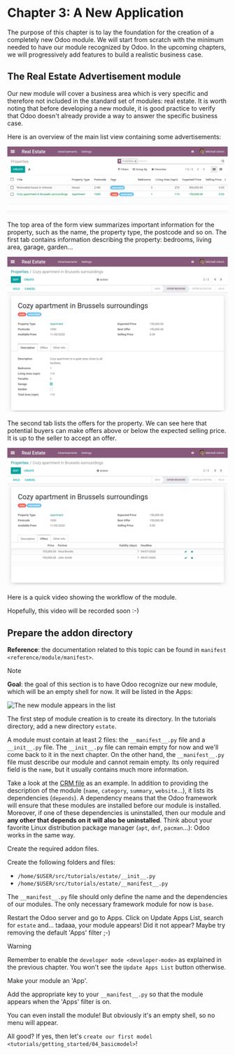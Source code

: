 # Chapter 3: A New Application

The purpose of this chapter is to lay the foundation for the creation of
a completely new Odoo module. We will start from scratch with the
minimum needed to have our module recognized by Odoo. In the upcoming
chapters, we will progressively add features to build a realistic
business case.

## The Real Estate Advertisement module

Our new module will cover a business area which is very specific and
therefore not included in the standard set of modules: real estate. It
is worth noting that before developing a new module, it is good practice
to verify that Odoo doesn't already provide a way to answer the specific
business case.

Here is an overview of the main list view containing some
advertisements:

<img src="03_newapp/overview_list_view_01.png" class="align-center"
alt="List view 01" />

The top area of the form view summarizes important information for the
property, such as the name, the property type, the postcode and so on.
The first tab contains information describing the property: bedrooms,
living area, garage, garden...

<img src="03_newapp/overview_form_view_01.png" class="align-center"
alt="Form view 01" />

The second tab lists the offers for the property. We can see here that
potential buyers can make offers above or below the expected selling
price. It is up to the seller to accept an offer.

<img src="03_newapp/overview_form_view_02.png" class="align-center"
alt="Form view 02" />

Here is a quick video showing the workflow of the module.

Hopefully, this video will be recorded soon :-)

## Prepare the addon directory

**Reference**: the documentation related to this topic can be found in
`manifest <reference/module/manifest>`.

> [!NOTE]
> **Goal**: the goal of this section is to have Odoo recognize our new
> module, which will be an empty shell for now. It will be listed in the
> Apps:
>
> <img src="03_newapp/app_in_list.png" class="align-center"
> alt="The new module appears in the list" />

The first step of module creation is to create its directory. In the
<span class="title-ref">tutorials</span> directory, add a new directory
`estate`.

A module must contain at least 2 files: the `__manifest__.py` file and a
`__init__.py` file. The `__init__.py` file can remain empty for now and
we'll come back to it in the next chapter. On the other hand, the
`__manifest__.py` file must describe our module and cannot remain empty.
Its only required field is the `name`, but it usually contains much more
information.

Take a look at the [CRM
file](https://github.com/odoo/odoo/blob/fc92728fb2aa306bf0e01a7f9ae1cfa3c1df0e10/addons/crm/__manifest__.py#L1-L67)
as an example. In addition to providing the description of the module
(`name`, `category`, `summary`, `website`...), it lists its dependencies
(`depends`). A dependency means that the Odoo framework will ensure that
these modules are installed before our module is installed. Moreover, if
one of these dependencies is uninstalled, then our module and **any
other that depends on it will also be uninstalled**. Think about your
favorite Linux distribution package manager (`apt`, `dnf`, `pacman`...):
Odoo works in the same way.

<div class="exercise">

Create the required addon files.

Create the following folders and files:

- `/home/$USER/src/tutorials/estate/__init__.py`
- `/home/$USER/src/tutorials/estate/__manifest__.py`

The `__manifest__.py` file should only define the name and the
dependencies of our modules. The only necessary framework module for now
is `base`.

</div>

Restart the Odoo server and go to Apps. Click on Update Apps List,
search for `estate` and... tadaaa, your module appears! Did it not
appear? Maybe try removing the default 'Apps' filter ;-)

> [!WARNING]
> Remember to enable the `developer mode <developer-mode>` as explained
> in the previous chapter. You won't see the `Update Apps List` button
> otherwise.

<div class="exercise">

Make your module an 'App'.

Add the appropriate key to your `__manifest__.py` so that the module
appears when the 'Apps' filter is on.

</div>

You can even install the module! But obviously it's an empty shell, so
no menu will appear.

All good? If yes, then let's `create our first model
<tutorials/getting_started/04_basicmodel>`!
